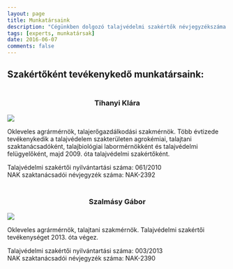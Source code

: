 ```yaml
---
layout: page
title: Munkatársaink
description: "Cégünkben dolgozó talajvédelmi szakértők névjegyzékszáma: Tihanyi Klára: 061/2010; Szalmásy Gábor: 003/2013"
tags: [experts, munkatársak]
date: 2016-06-07
comments: false
---
```


## Szakértőként tevékenykedő munkatársaink:

<h3 align="center" style="padding-top:20px;">Tihanyi Klára</h3>

<div class="clearfix">

<img class="uszokep" src="{{ site.url }}/assets/img/tihanyi_klara_100.png">

<p style="text-align:left">Okleveles agrármérnök, talajerőgazdálkodási szakmérnök. Több évtizede tevékenykedik a talajvédelem szakterületen agrokémiai, talajtani szaktanácsadóként, talajbiológiai labormérnökként és talajvédelmi felügyelőként, majd 2009. óta talajvédelmi szakértőként.</p>

<p>
Talajvédelmi szakértői nyilvántartási száma: 061/2010
<br />
NAK szaktanácsadói névjegyzék száma: NAK-2392
</p>

</div>

<h3 align="center" style="padding-top:20px;">Szalmásy Gábor</h3>

<div class="clearfix">

<img class="uszokep" src="{{ site.url }}/assets/img/szalmasy_gabor_100.png">

<p style="text-align:left">Okleveles agrármérnök, talajtani szakmérnök. Talajvédelmi szakértői tevékenységet 2013. óta végez.</p>

<p>
Talajvédelmi szakértői nyilvántartási száma: 003/2013
<br />
NAK szaktanácsadói névjegyzék száma: NAK-2390
</p>

</div>

